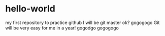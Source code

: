 # hello-world
my first repository to practice github
I will be git master
ok?
gogogogo
Git will be very easy for me in a year!
gogodgo
gogogogo